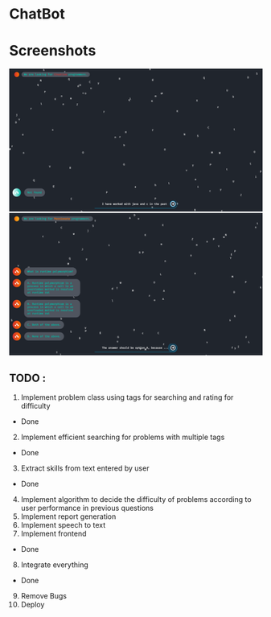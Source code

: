 # ChatBot 
# Screenshots 
<img src="screenshots/Screenshot (754).png" width="1500"> 
<img src="screenshots/Screenshot (755).png" width="1500"> 

## TODO : 
1. Implement problem class using tags for searching and rating for difficulty
- Done
2. Implement efficient searching for problems with multiple tags 
- Done
3. Extract skills from text entered by user 
- Done
4. Implement algorithm to decide the difficulty of problems according to user performance in 
previous questions 
5. Implement report generation
6. Implement speech to text 
7. Implement frontend 
- Done
8. Integrate everything 
- Done
9. Remove Bugs
10. Deploy
